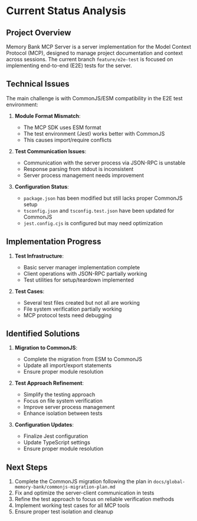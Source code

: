 # Current Status Analysis

## Project Overview
Memory Bank MCP Server is a server implementation for the Model Context Protocol (MCP), designed to manage project documentation and context across sessions. The current branch `feature/e2e-test` is focused on implementing end-to-end (E2E) tests for the server.

## Technical Issues
The main challenge is with CommonJS/ESM compatibility in the E2E test environment:

1. **Module Format Mismatch**: 
   - The MCP SDK uses ESM format
   - The test environment (Jest) works better with CommonJS
   - This causes import/require conflicts

2. **Test Communication Issues**:
   - Communication with the server process via JSON-RPC is unstable
   - Response parsing from stdout is inconsistent
   - Server process management needs improvement

3. **Configuration Status**:
   - `package.json` has been modified but still lacks proper CommonJS setup
   - `tsconfig.json` and `tsconfig.test.json` have been updated for CommonJS
   - `jest.config.cjs` is configured but may need optimization

## Implementation Progress
1. **Test Infrastructure**: 
   - Basic server manager implementation complete
   - Client operations with JSON-RPC partially working
   - Test utilities for setup/teardown implemented

2. **Test Cases**:
   - Several test files created but not all are working
   - File system verification partially working
   - MCP protocol tests need debugging

## Identified Solutions

1. **Migration to CommonJS**:
   - Complete the migration from ESM to CommonJS
   - Update all import/export statements
   - Ensure proper module resolution

2. **Test Approach Refinement**:
   - Simplify the testing approach
   - Focus on file system verification
   - Improve server process management
   - Enhance isolation between tests

3. **Configuration Updates**:
   - Finalize Jest configuration
   - Update TypeScript settings
   - Ensure proper module resolution

## Next Steps

1. Complete the CommonJS migration following the plan in `docs/global-memory-bank/commonjs-migration-plan.md`
2. Fix and optimize the server-client communication in tests
3. Refine the test approach to focus on reliable verification methods
4. Implement working test cases for all MCP tools
5. Ensure proper test isolation and cleanup